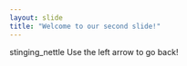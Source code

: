 ```yaml
---
layout: slide
title: "Welcome to our second slide!"
---
```

stinging_nettle
Use the left arrow to go back!
